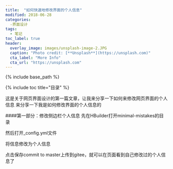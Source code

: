 ```yaml
---
title:  "如何快速地修改界面的个人信息"
modified: 2018-06-28 
categories: 
  -界面设计
tags:
  - 笔记
toc_label: true
header:
  overlay_image: images/unsplash-image-2.JPG
  caption: "Photo credit: [**Unsplash**](https://unsplash.com)"
  cta_label: "More Info"
  cta_url: "https://unsplash.com"
---
```


{% include base_path %}

{% include toc title="目录" %}


这是关于网页界面设计的第一篇文章，让我来分享一下如何来修改网页界面的个人信息
来分享一下我是如何修改界面的个人信息的

####第一部分：修改侧边栏个人信息
先在HBuilder打开minimal-mistakes的目录


然后打开_config.yml文件






将信息修改为个人信息





点击保存commit to master上传到gitee，就可以在页面看到自己修改过的个人信息了




